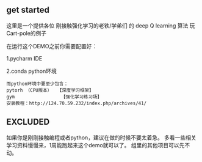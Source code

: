 ## get started
 这里是一个提供各位 刚接触强化学习的老铁/学弟们 的 deep Q learning  算法 玩Cart-pole的例子
 
在运行这个DEMO之前你需要配置好：

1.pycharm IDE

2.conda python环境

    而python环境中要至少包含：
    pytorh （CPU版本）  【深度学习框架】
    gym                 【强化学习练习场】
    安装教程：http://124.70.59.232/index.php/archives/41/

## EXCLUDED
如果你是刚刚接触编程或者python，建议在做的时候不要太着急。
多看一些相关学习资料慢慢来，1周能跑起来这个demo就可以了。
组里的其他项目可以先不动。